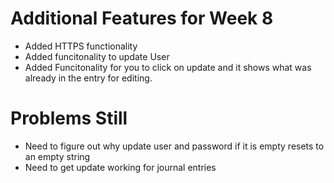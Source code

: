 # Additional Features for Week 8
- Added HTTPS functionality 
- Added funcitonality to update User
- Added Funcitonality for you to click on update and it shows what was already in the entry for editing. 

# Problems Still
- Need to figure out why update user and password if it is empty resets to an empty string
- Need to get update working for journal entries 

